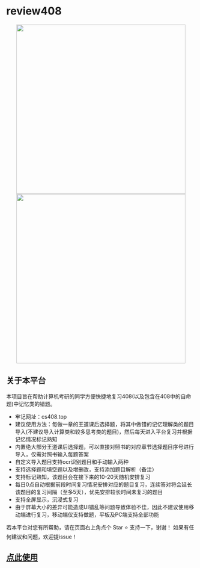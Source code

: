 # review408

<p align="center">
    <img src="https://nysxzs.top/review408Index.png" width="450">
    <img src="https://nysxzs.top/review408Insert.png" width="450">
</p>

## 关于本平台
本项目旨在帮助计算机考研的同学方便快捷地复习408(以及包含在408中的自命题)中记忆类的错题。
- 牢记网址：cs408.top
- 建议使用方法：每做一章的王道课后选择题，将其中做错的记忆理解类的题目导入(不建议导入计算类和较多思考类的题目)，然后每天进入平台复习并根据记忆情况标记熟知
- 内置绝大部分王道课后选择题，可以直接对照书的对应章节选择题目序号进行导入，仅需对照书输入每题答案
- 自定义导入题目支持ocr识别题目和手动输入两种
- 支持选择题和填空题以及增删改，支持添加题目解析（备注）
- 支持标记熟知，该题目会在接下来的10-20天随机安排复习
- 每日0点自动根据前段时间复习情况安排对应的题目复习，连续答对将会延长该题目的复习间隔（至多5天），优先安排较长时间未复习的题目
- 支持全屏显示，沉浸式复习
- 由于屏幕大小的差异可能造成UI错乱等问题导致体验不佳，因此不建议使用移动端进行复习，移动端仅支持做题，平板及PC端支持全部功能

若本平台对您有所帮助，请在页面右上角点个 Star :star: 支持一下，谢谢！
如果有任何建议和问题，欢迎提issue！
## [点此使用](https://cs408.top/)
